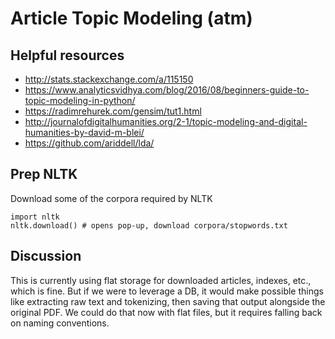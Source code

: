 # Article Topic Modeling (atm)

## Helpful resources
  * http://stats.stackexchange.com/a/115150
  * https://www.analyticsvidhya.com/blog/2016/08/beginners-guide-to-topic-modeling-in-python/
  * https://radimrehurek.com/gensim/tut1.html
  * http://journalofdigitalhumanities.org/2-1/topic-modeling-and-digital-humanities-by-david-m-blei/
  * https://github.com/ariddell/lda/

## Prep NLTK

Download some of the corpora required by NLTK

```
import nltk
nltk.download() # opens pop-up, download corpora/stopwords.txt
```

## Discussion

This is currently using flat storage for downloaded articles, indexes, etc., which is fine.  But if we were to leverage a DB, it would make possible things like extracting raw text and tokenizing, then saving that output alongside the original PDF.  We could do that now with flat files, but it requires falling back on naming conventions.
